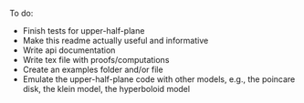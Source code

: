 To do:

- Finish tests for upper-half-plane
- Make this readme actually useful and informative
- Write api documentation
- Write tex file with proofs/computations
- Create an examples folder and/or file
- Emulate the upper-half-plane code with other models, e.g., the poincare disk, the klein model, the hyperboloid model